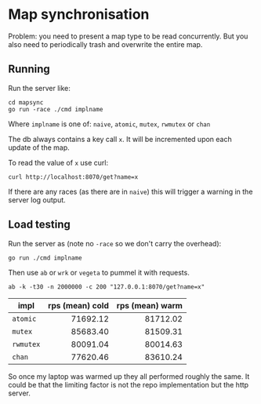 # Map synchronisation

Problem: you need to present a map type to be read concurrently. But you also need to periodically
trash and overwrite the entire map.

## Running

Run the server like:

```shell
cd mapsync
go run -race ./cmd implname
```

Where `implname` is one of: `naive`, `atomic`, `mutex`, `rwmutex` or `chan`

The db always contains a key call `x`. It will be incremented upon each update of the map.

To read the value of `x` use curl:

```shell
curl http://localhost:8070/get?name=x
```

If there are any races (as there are in `naive`) this will trigger a warning in the server log output.

## Load testing

Run the server as (note no `-race` so we don't carry the overhead):

```shell
go run ./cmd implname
```

Then use `ab` or `wrk` or `vegeta` to pummel it with requests.

```shell
ab -k -t30 -n 2000000 -c 200 "127.0.0.1:8070/get?name=x"
```

| impl      | rps (mean) cold | rps (mean) warm |
| --------- | ---------------: | -------------: |
| `atomic`  |         71692.12 |       81712.02 |
| `mutex`   |         85683.40 |       81509.31 |
| `rwmutex` |         80091.04 |       80014.63 |
| `chan`    |         77620.46 |       83610.24 |

So once my laptop was warmed up they all performed roughly the same.
It could be that the limiting factor is not the repo implementation but
the http server.
